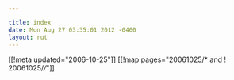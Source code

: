 ```yaml
---

title: index
date: Mon Aug 27 03:35:01 2012 -0400
layout: rut
---
```


[[!meta updated="2006-10-25"]]
[[!map pages="20061025/* and ! 20061025/*/*"]]
